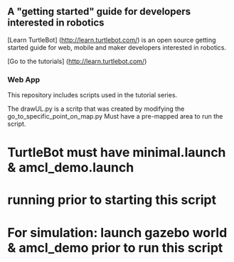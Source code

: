 ## A "getting started" guide for developers interested in robotics

[Learn TurtleBot] (http://learn.turtlebot.com/) is an open source getting started guide for web, mobile and maker developers interested in robotics.

[Go to the tutorials] (http://learn.turtlebot.com/)

### Web App

This repository includes scripts used in the tutorial series.

The drawUL.py is a scritp that was created by modifying the go_to_specific_point_on_map.py
Must have a pre-mapped area to run the script. 

# TurtleBot must have minimal.launch & amcl_demo.launch
# running prior to starting this script
# For simulation: launch gazebo world & amcl_demo prior to run this script
